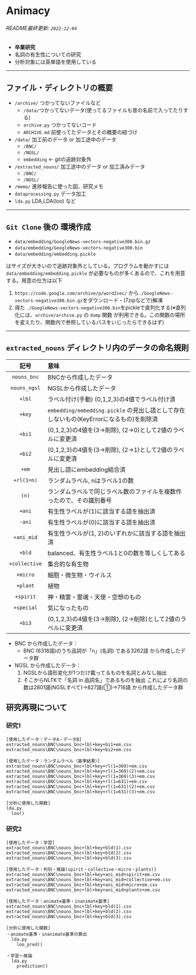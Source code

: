 # Animacy
###### README最終更新: `2022-12-04`

- **卒業研究** 
- 名詞の有生性についての研究
- 分析対象には英単語を使用している

---

## ファイル・ディレクトリの概要
- `/archive/` つかってないファイルなど
  - `/data/`つかってないデータ(使ってるファイルも昔の名前で入ってたりする)
  - `archive.py` つかってないコード
  - `ARCHIVE.md` 前使ってたデータとその概要の紐づけ
- `/data/` 加工前のデータ or 加工途中のデータ
  - `/BNC/`
  - `/NGSL/`
  - `embedding` ← gitの追跡対象外 
- `/extracted_nouns/` 加工途中のデータ or 加工済みデータ
  - `/BNC/`
  - `/NGSL/`
- `/memo/` 進捗報告に使った図、研究メモ
- `dataprocessing.py` データ加工
- `lda.py` LDA,LDA(loo) など

---

## `Git Clone` 後の 環境作成
- `data/embedding/GoogleNews-vectors-negative300.bin.gz`
- `data/embedding/GoogleNews-vectors-negative300.bin`
- `data/embedding/embedding.pickle`

はサイズが大きいので追跡対象外としている。プログラムを動かすには`data/embedding/embedding.pickle` が必要なものが多くあるので、これを用意する。用意の仕方は以下

1. `https://code.google.com/archive/p/word2vec/` から`./GoogleNews-vectors-negative300.bin.gz`をダウンロード・(7zipなどで)解凍
2. 得た `./GoogleNews-vectors-negative300.bin`をpickleで直列化する(※直列化には、`archive/archive.py` の `dump` 関数 が利用できる。この関数の場所を変えたり、関数内で参照しているパスをいじったらできるはず)

---

## `extracted_nouns` ディレクトリ内のデータの命名規則
|記号|意味|
|:--:|:--|
|`nouns_bnc`|BNCから作成したデータ|
|`nouns_ngsl`|NGSLから作成したデータ|
|`+lbl`|ラベル付け(手動) (0,1,2,3)の4値でラベル付け済|
|`+key`|`embedding/embedding.pickle` の見出し語として存在しないもの(KeyErrorになるもの)を削除済|
|`+bi1`|(0,1,2,3)の4値を(3→削除), (2→0)として2値のラベルに変更済|
|`+bi2`|(0,1,2,3)の4値を(3→削除), (2→1)として2値のラベルに変更済|
|`+em`|見出し語にembedding結合済|
|`+rl(1=n)`|ランダムラベル, nはラベル1の数|
|`(n)`|ランダムラベルで同じラベル数のファイルを複数作ったので、その識別番号|
|`+ani`|有生性ラベルが(1)に該当する語を抽出済|
|`-ani`|有生性ラベルが(0)に該当する語を抽出済|
|`+ani_mid`|有生性ラベルが(1, 2)のいずれかに該当する語を抽出済|
|`+bld`|balanced、有生性ラベル1と0の数を等しくしてある|
|`+collective`|集合的な有生物|
|`+micro`|細胞・微生物・ウイルス|
|`+plant`|植物|
|`+spirit`|神・精霊・霊魂・天使・空想のもの|
|`+special`|気になったもの|
|`+bi3`|(0,1,2,3)の4値を(3→削除), (2→削除)として2値のラベルに変更済|



- BNC から作成したデータ：
  - BNC (6318語)のうち品詞が「n」(名詞) である3262語 から作成したデータ群
- NGSL から作成したデータ：
  1. NGSLから語形変化が1つだけ載ってるものを名詞とみなし抽出
  2. そこからNLTKで「名詞 in 品詞名」であるものを抽出
これにより名詞の数は2801語(NGSLすべて)→827語(①)→716語 から作成したデータ群

## 研究再現について
### 研究1
``` 
[使用したデータ｜データA・データB]
extracted_nouns\BNC\nouns_bnc+lbl+key+bi1+em.csv
extracted_nouns\BNC\nouns_bnc+lbl+key+bi2+em.csv

[使用したデータ｜ランダムラベル（基準結果）]
extracted_nouns\BNC\nouns_bnc+lbl+key+rl(1=369)+em.csv
extracted_nouns\BNC\nouns_bnc+lbl+key+rl(1=369)(2)+em.csv
extracted_nouns\BNC\nouns_bnc+lbl+key+rl(1=369)(3)+em.csv
extracted_nouns\BNC\nouns_bnc+lbl+key+rl(1=631)+em.csv
extracted_nouns\BNC\nouns_bnc+lbl+key+rl(1=631)(2)+em.csv
extracted_nouns\BNC\nouns_bnc+lbl+key+rl(1=631)(3)+em.csv

[分析に使用した関数]
lda.py
  loo()
```

### 研究2
``` 
[使用したデータ｜学習]
extracted_nouns\BNC\nouns_bnc+lbl+key+bld(1).csv
extracted_nouns\BNC\nouns_bnc+lbl+key+bld(2).csv
extracted_nouns\BNC\nouns_bnc+lbl+key+bld(3).csv

[使用したデータ｜判別・推論(spirit・collective・micro・plants)]
extracted_nouns\BNC\nouns_bnc+lbl+key+ani_mid+spirit+em.csv
extracted_nouns\BNC\nouns_bnc+lbl+key+ani_mid+collective+em.csv
extracted_nouns\BNC\nouns_bnc+lbl+key+ani_mid+micro+em.csv
extracted_nouns\BNC\nouns_bnc+lbl+key+ani_mid+plants+em.csv

[使用したデータ｜animate基準・inanimate基準]
extracted_nouns\BNC\nouns_bnc+lbl+key+bld(1).csv
extracted_nouns\BNC\nouns_bnc+lbl+key+bld(2).csv
extracted_nouns\BNC\nouns_bnc+lbl+key+bld(3).csv

[分析に使用した関数]
・animate基準・inanimate基準の算出
  lda.py
    loo_pred()

・学習～推論
  lda.py
    prediction()
```
